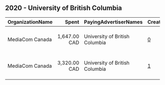 ## 2020 - University of British Columbia 
|OrganizationName|Spent|PayingAdvertiserNames|CreativeUrls|Impressions|Genders|AgeBrackets|CountryCodes|BillingAddresses|CandidateBallotInformation|
|:---|---:|:---|:---|---:|:---|:---|:---|:---|:---|
|MediaCom Canada|1,647.00 CAD|University of British Columbia|[0](https://www.snap.com/political-ads/asset/b0096ed9f3e8638d0a6a0fed862bfbd7ae03fe9a3accb4a6b4c54301d16dcef1?mediaType=mp4)|608,480||16-25|united states|"155 Queens Quay East,Toronto,M5A 0W4,CA"||
|MediaCom Canada|3,320.00 CAD|University of British Columbia|[1](https://www.snap.com/political-ads/asset/1307b507c2414ccfa468b85c25454a03e4cdbed11b6539f37c086bf48fcbe75d?mediaType=mp4)|1,121,298||16-25|united states|"155 Queens Quay East,Toronto,M5A 0W4,CA"||
